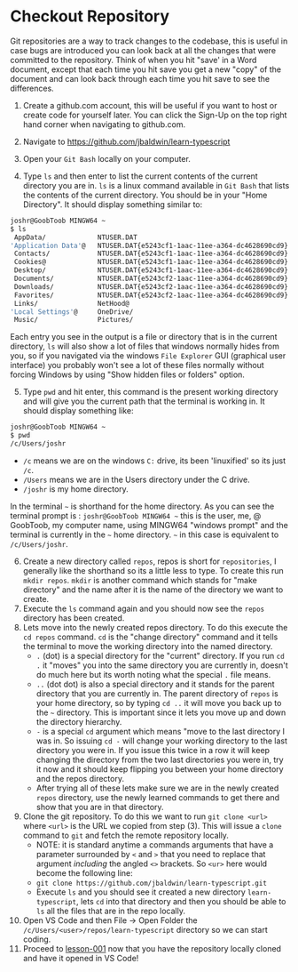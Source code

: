 # Checkout Repository

Git repositories are a way to track changes to the codebase, this is useful in case bugs are introduced you can look back at all the changes that were committed to the repository. Think of when you hit "save' in a Word document, except that each time you hit save you get a new "copy" of the document and can look back through each time you hit save to see the differences.

1. Create a github.com account, this will be useful if you want to host or create code for yourself later. You can click the Sign-Up on the top right hand corner when navigating to github.com.

2. Navigate to https://github.com/jbaldwin/learn-typescript
3. Open your `Git Bash` locally on your computer.
4. Type `ls` and then enter to list the current contents of the current directory you are in. `ls` is a linux command available in `Git Bash` that lists the contents of the current directory. You should be in your "Home Directory".  It should display something similar to:

```bash
joshr@GoobToob MINGW64 ~
$ ls
 AppData/             NTUSER.DAT                                                                                     Recent@
'Application Data'@   NTUSER.DAT{e5243cf1-1aac-11ee-a364-dc4628690cd9}.TxR.0.regtrans-ms                            'Saved Games'/
 Contacts/            NTUSER.DAT{e5243cf1-1aac-11ee-a364-dc4628690cd9}.TxR.1.regtrans-ms                             Searches/
 Cookies@             NTUSER.DAT{e5243cf1-1aac-11ee-a364-dc4628690cd9}.TxR.2.regtrans-ms                             SendTo@
 Desktop/             NTUSER.DAT{e5243cf1-1aac-11ee-a364-dc4628690cd9}.TxR.blf                                      'Start Menu'@
 Documents/           NTUSER.DAT{e5243cf2-1aac-11ee-a364-dc4628690cd9}.TM.blf                                        Templates@
 Downloads/           NTUSER.DAT{e5243cf2-1aac-11ee-a364-dc4628690cd9}.TMContainer00000000000000000001.regtrans-ms   Videos/
 Favorites/           NTUSER.DAT{e5243cf2-1aac-11ee-a364-dc4628690cd9}.TMContainer00000000000000000002.regtrans-ms   ansel/
 Links/               NetHood@                                                                                       ntuser.dat.LOG1
'Local Settings'@     OneDrive/                                                                                      ntuser.dat.LOG2
 Music/               Pictures/                                                                                      ntuser.ini
```

Each entry you see in the output is a file or directory that is in the current directory, `ls` will also show a lot of files that windows normally hides from you, so if you navigated via the windows `File Explorer` GUI (graphical user interface) you probably won't see a lot of these files normally without forcing Windows by using "Show hidden files or folders" option.

5. Type `pwd` and hit enter, this command is the present working directory and will give you the current path that the terminal is working in. It should display something like:

```bash
joshr@GoobToob MINGW64 ~
$ pwd
/c/Users/joshr
```

* `/c` means we are on the windows `C:` drive, its been 'linuxified' so its just `/c`.
* `/Users` means we are in the Users directory under the C drive.
* `/joshr` is my home directory.

In the terminal `~` is shorthand for the home directory. As you can see the terminal prompt is : `joshr@GoobToob MINGW64 ~` this is the user, me, @ GoobToob, my computer name, using MINGW64 "windows prompt" and the terminal is currently in the `~` home directory. `~` in this case is equivalent to `/c/Users/joshr`.

6. Create a new directory called `repos`, repos is short for `repositories`, I generally like the shorthand so its a little less to type. To create this run `mkdir repos`.  `mkdir` is another command which stands for "make directory" and the name after it is the name of the directory we want to create.
7. Execute the `ls` command again and you should now see the `repos` directory has been created.
8. Lets move into the newly created repos directory. To do this execute the `cd repos` command. `cd` is the "change directory" command and it tells the terminal to move the working directory into the named directory.
    * `.` (dot) is a special directory for the "current" directory.  If you run `cd .` it "moves" you into the same directory you are currently in, doesn't do much here but its worth noting what the special `.` file means.
    * `..` (dot dot) is also a special directory and it stands for the parent directory that you are currently in. The parent directory of `repos` is your home directory, so by typing `cd ..` it will move you back up to the `~` directory. This is important since it lets you move up and down the directory hierarchy.
    * `-` is a special `cd` argument which means "move to the last directory I was in. So issuing `cd -` will change your working directory to the last directory you were in. If you issue this twice in a row it will keep changing the directory from the two last directories you were in, try it now and it should keep flipping you between your home directory and the repos directory.
    * After trying all of these lets make sure we are in the newly created `repos` directory, use the newly learned commands to get there and show that you are in that directory.
9. Clone the git repository. To do this we want to run `git clone <url>` where `<url>` is the URL we copied from step (3). This will issue a `clone` command to `git` and fetch the remote repository locally.
    * NOTE: it is standard anytime a commands arguments that have a parameter surrounded by `<` and `>` that you need to replace that argument _including_ the angled `<>` brackets. So `<ur>` here would become the following line:
    * `git clone https://github.com/jbaldwin/learn-typescript.git`
    * Execute `ls` and you should see it created a new directory `learn-typescript`, lets `cd` into that directory and then you should be able to `ls` all the files that are in the repo locally.
10. Open VS Code and then File -> Open Folder the `/c/Users/<user>/repos/learn-typescript` directory so we can start coding.
11. Proceed to [lesson-001](../lessons/lesson-001/hello-world.md) now that you have the repository locally cloned and have it opened in VS Code!
 
